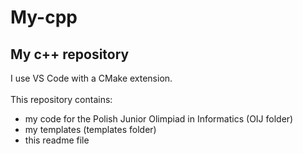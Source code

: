 # My-cpp
## My c++ repository
I use VS Code with a CMake extension. <br> <br>
This repository contains:
 - my code for the Polish Junior Olimpiad in Informatics (OIJ folder)
 - my templates (templates folder)
 - this readme file

